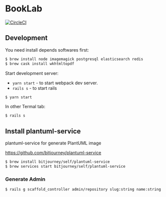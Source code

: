 # BookLab

[![CircleCI](https://circleci.com/gh/huacnlee/booklab.svg?style=shield&circle-token=4ed6e896444789381c3bdc7e245c10d89dbb40be)](https://circleci.com/gh/huacnlee/booklab)

## Development

You need install depends softwares first:

```bash
$ brew install node imagemagick postgresql elasticsearch redis
$ brew cask install wkhtmltopdf
```

Start development server:

- `yarn start` - to start webpack dev server.
- `rails s` - to start rails

```bash
$ yarn start
```

In other Termal tab:

```bash
$ rails s
```

## Install plantuml-service

plantuml-service for generate PlantUML image

https://github.com/bitjourney/plantuml-service

```bash
$ brew install bitjourney/self/plantuml-service
$ brew services start bitjourney/self/plantuml-service
```

### Generate Admin

```bash
$ rails g scaffold_controller admin/repository slug:string name:string user:references description:string
```
